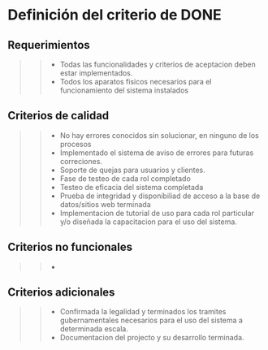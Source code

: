 # Definición del criterio de DONE 

## Requerimientos
>>- Todas las funcionalidades y criterios de aceptacion deben estar implementados.
>>- Todos los aparatos fisicos necesarios para el funcionamiento del sistema instalados

## Criterios de calidad
>>- No hay errores conocidos sin solucionar, en ninguno de los procesos
>>- Implementado el sistema de aviso de errores para futuras correciones.
>>- Soporte de quejas para usuarios y clientes.
>>- Fase de testeo de cada rol completado
>>- Testeo de eficacia del sistema completada
>>- Prueba de integridad y disponibiliad de acceso a la base de datos/sitios web terminada
>>- Implementacion de tutorial de uso para cada rol particular y/o diseñada la capacitacion para el uso del sistema.
	
## Criterios no funcionales
>>- 



## Criterios adicionales
>>- Confirmada la legalidad y terminados los tramites gubernamentales necesarios para el uso del sistema a determinada escala.
>>- Documentacion del projecto y su desarrollo terminada.

